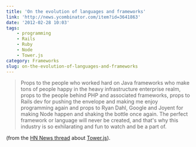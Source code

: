 ```yaml
---
title: 'On the evolution of languages and frameworks'
link: 'http://news.ycombinator.com/item?id=3641863'
date: '2012-02-28 10:03'
tags:
    - programming
    - Rails
    - Ruby
    - Node
    - Tower.js
category: Frameworks
slug: on-the-evolution-of-languages-and-frameworks
---
```


> Props to the people who worked hard on Java frameworks who make tons of people happy in the heavy infrastructure enterprise realm, props to the people behind PHP and associated frameworks, props to Rails dev for pushing the envelope and making me enjoy programming again and props to Ryan Dahl, Google and Joyent for making Node happen and shaking the bottle once again.
The perfect framework or language will never be created, and that's why this industry is so exhilarating and fun to watch and be a part of.  (from the [HN News thread](http://news.ycombinator.com/item?id=3639828) about [Tower.js](http://towerjs.org)).

